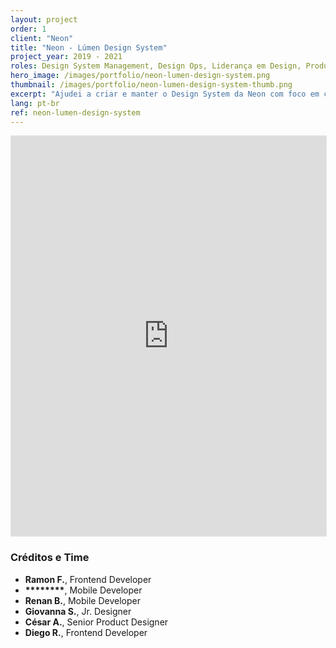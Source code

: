 ```yaml
---
layout: project
order: 1
client: "Neon"
title: "Neon - Lúmen Design System"
project_year: 2019 - 2021
roles: Design System Management, Design Ops, Liderança em Design, Product Design, Arquitetura da Informação, UI Design
hero_image: /images/portfolio/neon-lumen-design-system.png
thumbnail: /images/portfolio/neon-lumen-design-system-thumb.png
excerpt: "Ajudei a criar e manter o Design System da Neon com foco em consistência e qualidade das entregas, tornando o Design mais eficiente em toda a equipe de produto. Meu foco principal estava em liderar, medir e iterar melhorias dos processos do Lúmen—o Design System da Neon—suas bibliotecas, documentação e cerimônias."
lang: pt-br
ref: neon-lumen-design-system
---
```

<div class="tc pv4">
<iframe style="border: 1px solid rgba(0, 0, 0, 0.1);" width="100%" height="640" src="https://www.figma.com/embed?embed_host=share&url=https%3A%2F%2Fwww.figma.com%2Fproto%2FyX2HwtTrguPesAUXKn6I3P%2FCase%253A-Product-Design-Lead%3Ftype%3Ddesign%26node-id%3D3-85%26t%3DmChe0fGAf1OOmGfh-1%26scaling%3Dscale-down%26page-id%3D0%253A1%26mode%3Ddesign" allowfullscreen></iframe>
</div>

<section class="tc">
  <h3 class="f3 f2-ns fw2 mv0 pt4 pt5-ns pb1 black-40">Créditos e Time</h3>
  <ul class="lh-copy black-50 f4 list pa0">
    <li><strong>Ramon F.</strong>, Frontend Developer</li>
    <li><strong>********</strong>, Mobile Developer</li>
    <li><strong>Renan B.</strong>, Mobile Developer</li>
    <li><strong>Giovanna S.</strong>, Jr. Designer</li>
    <li><strong>César A.</strong>, Senior Product Designer</li>
    <li><strong>Diego R.</strong>, Frontend Developer</li>
  </ul>
</section>

